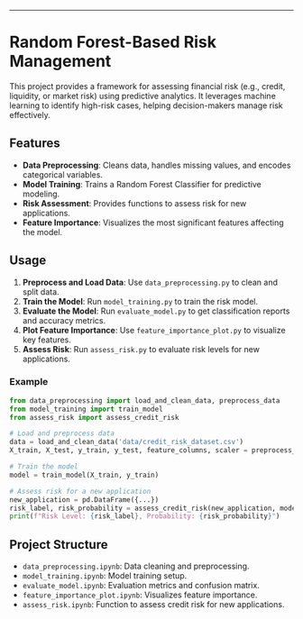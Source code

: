 ---

# Random Forest-Based Risk Management

This project provides a framework for assessing financial risk (e.g., credit, liquidity, or market risk) using predictive analytics. It leverages machine learning to identify high-risk cases, helping decision-makers manage risk effectively.

## Features
- **Data Preprocessing**: Cleans data, handles missing values, and encodes categorical variables.
- **Model Training**: Trains a Random Forest Classifier for predictive modeling.
- **Risk Assessment**: Provides functions to assess risk for new applications.
- **Feature Importance**: Visualizes the most significant features affecting the model.

## Usage

1. **Preprocess and Load Data**: Use `data_preprocessing.py` to clean and split data.
2. **Train the Model**: Run `model_training.py` to train the risk model.
3. **Evaluate the Model**: Run `evaluate_model.py` to get classification reports and accuracy metrics.
4. **Plot Feature Importance**: Use `feature_importance_plot.py` to visualize key features.
5. **Assess Risk**: Run `assess_risk.py` to evaluate risk levels for new applications.

### Example

```python
from data_preprocessing import load_and_clean_data, preprocess_data
from model_training import train_model
from assess_risk import assess_credit_risk

# Load and preprocess data
data = load_and_clean_data('data/credit_risk_dataset.csv')
X_train, X_test, y_train, y_test, feature_columns, scaler = preprocess_data(data)

# Train the model
model = train_model(X_train, y_train)

# Assess risk for a new application
new_application = pd.DataFrame({...})
risk_label, risk_probability = assess_credit_risk(new_application, model, scaler, feature_columns)
print(f"Risk Level: {risk_label}, Probability: {risk_probability}")
```

## Project Structure
- `data_preprocessing.ipynb`: Data cleaning and preprocessing.
- `model_training.ipynb`: Model training setup.
- `evaluate_model.ipynb`: Evaluation metrics and confusion matrix.
- `feature_importance_plot.ipynb`: Visualizes feature importance.
- `assess_risk.ipynb`: Function to assess credit risk for new applications.
